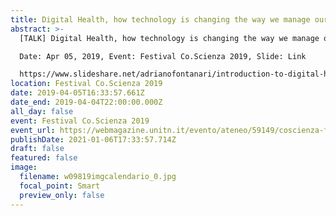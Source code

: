 ```yaml
---
title: Digital Health, how technology is changing the way we manage our Health
abstract: >-
  [TALK] Digital Health, how technology is changing the way we manage our Health

  Date: Apr 05, 2019, Event: Festival Co.Scienza 2019, Slide: Link

  https://www.slideshare.net/adrianofontanari/introduction-to-digital-health-en-140306320
location: Festival Co.Scienza 2019
date: 2019-04-05T16:33:57.661Z
date_end: 2019-04-04T22:00:00.000Z
all_day: false
event: Festival Co.Scienza 2019
event_url: https://webmagazine.unitn.it/evento/ateneo/59149/coscienza-festival-2019
publishDate: 2021-01-06T17:33:57.714Z
draft: false
featured: false
image:
  filename: w09819imgcalendario_0.jpg
  focal_point: Smart
  preview_only: false
---
```


